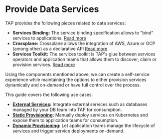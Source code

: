 # Provide Data Services

TAP provides the following pieces related to data services:

* **Services Binding:** The service binding specification allows to "bind" services to applications. [Read more](https://servicebinding.io/) 
* **Crossplane:** Crossplane allows the integration of AWS, Azure or GCP (among other) as a declarative API [Read more](https://www.crossplane.io/)
* **Services Toolkit:** The services toolkit is TAP's glue between services operators and application teams that allows them to discover, claim or provision services. [Read more](https://docs.vmware.com/en/VMware-Tanzu-Application-Platform/1.5/tap/services-toolkit-concepts-service-consumption.html)

Using the components mentioned above, we can create a self-service experience while maintaining the options to either provision services dynamically and on-demand or have full control over the process. 

This guide covers the following use cases:

* **[External Services](tap-for-platform-engineers/installation/advanced/services/external/README.md):** Integrate external services such as databases managed by your DB team into TAP for consumption.
* **[Static Provisioning](tap-for-platform-engineers/installation/advanced/services/static/README.md):** Manually deploy services on Kubernetes and expose them to application teams for consumption.
* **[Dynamic Provisioning](tap-for-platform-engineers/installation/advanced/services/dynamic/README.md):** Let application teams manage the lifecycle of services and trigger service deployments on-demand.
